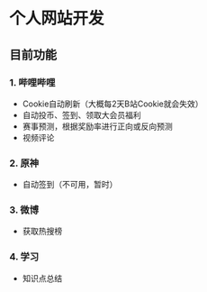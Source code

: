 # 个人网站开发

## 目前功能

### 1. 哔哩哔哩

- Cookie自动刷新（大概每2天B站Cookie就会失效）
- 自动投币、签到、领取大会员福利
- 赛事预测，根据奖励率进行正向或反向预测
- 视频评论

### 2. 原神

- 自动签到（不可用，暂时）

### 3. 微博

- 获取热搜榜

### 4. 学习

- 知识点总结
